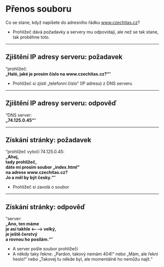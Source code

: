 <!-- .slide: data-state="c-slide-inter" -->

# Přenos souboru

Co se stane, když napíšete do adresního řádku www.czechitas.cz?

>>>
* Prohlížeč dává požadavky a servery mu odpovídají, ale než se tak stane, tak proběhne toto.

----

## Zjištění IP adresy serveru: požadavek

<p class=" c-text-left"><q>prohlížeč:<br><b>„Haló, jaké je prosím číslo na www.czechitas.cz?“</b></q></p>

>>>
* Prohlížeč si zjistí „telefonní&#0160;číslo“ (IP&#0160;adresu) z&#0160;DNS&#0160;serveru

----

## Zjištění IP adresy serveru: odpověď

<p class=" c-text-right"><q>DNS server:<br><b>„74.125.0.45“</b></q></p>

----

## Získání stránky: požadavek

<p class=" c-text-left"><q>prohlížeč vytočí 74.125.0.45:<br><b>„Ahoj,<br> tady prohlížeč,<br> dáte mi prosím soubor „index.html“<br> na adrese www.czechitas.cz?<br>Jo a měl by být česky.“</b></q></p>

>>>
* Prohlížeč si zavolá o&#0160;soubor

----

## Získání stránky: odpověď

<p class=" c-text-right"><q>server:<br><b>„Ano, ten máme<br> je asi takhle ⟵⟶ velký,<br>je ještě čerstvý <br>a rovnou ho posílám.“</b></q></p>

>>>
* A server pošle soubor prohlížeči
* A někdy taky řekne: „Pardon, takový nemám 404!“ nebo „Mám, ale řekni heslo!“ nebo „Takovej tu někde byl, ale momentálně ho nemůžu najít.“
